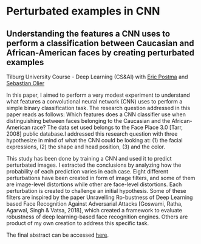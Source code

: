 # Perturbated examples in CNN 
## Understanding the features a CNN uses to perform a classification between Caucasian and African-American faces by creating perturbated examples

Tilburg University Course - Deep Learning (CS&AI) with [Eric Postma](https://scholar.google.com/citations?user=EpsyWjIAAAAJ&hl=es) and [Sebastian Olier](https://scholar.google.it/citations?user=bc8UtIoAAAAJ&hl=en)

In this paper, I aimed to perform a very modest experiment to understand what features a convolutional neural network (CNN) uses to perform a simple binary classification task. The research question addressed in this paper reads as follows: Which features does a CNN classifier use when distinguishing between faces belonging to the Caucasian and the African-American race? The data set used belongs to the Face Place 3.0 [Tarr, 2008] public database.I addressed this research question with three hypothesize in mind of what the CNN could be looking at: (1) the facial expressions, (2) the shape and head position, (3) and the color. 

This study has been done by training a CNN and used it to predict perturbated images. I extracted the conclusions by analyzing how the probability of each prediction varies in each case. Eight different perturbations have been created in form of image filters, and some of them are image-level distortions while other are face-level distortions. Each perturbation is created to challenge an initial hypothesis. Some of these filters are inspired by the paper Unravelling Ro-bustness of Deep Learning based Face Recognition Against Adversarial Attacks [Goswami, Ratha, Agarwal, Singh & Vatsa, 2018], which created a framework to evaluate robustness of deep learning-based face recognition engines. Others are product of my own creation to address this specific task. 

The final abstract can be accessed [here](https://github.com/IreneFP/CNN-perturbated-examples/blob/master/IreneFontPeradejordi_DeepLearning_Experiment.pdf).
